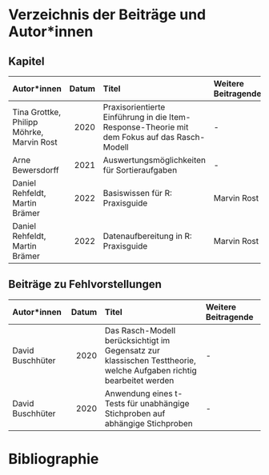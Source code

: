 # Verzeichnis der Beiträge und Autor*innen

## Kapitel


|Autor*innen                               | Datum|Titel                                                                                        |Weitere Beitragende |
|:-----------------------------------------|-----:|:--------------------------------------------------------------------------------------------|:-------------------|
|Tina Grottke, Philipp Möhrke, Marvin Rost |  2020|Praxisorientierte Einführung in die Item-Response-Theorie mit dem Fokus auf das Rasch-Modell |-                   |
|Arne Bewersdorff                          |  2021|Auswertungsmöglichkeiten für Sortieraufgaben                                                 |-                   |
|Daniel Rehfeldt, Martin Brämer            |  2022|Basiswissen für R: Praxisguide                                                               |Marvin Rost         |
|Daniel Rehfeldt, Martin Brämer            |  2022|Datenaufbereitung in R: Praxisguide                                                          |Marvin Rost         |

## Beiträge zu Fehlvorstellungen


|Autor*innen      | Datum|Titel                                                                                                               |Weitere Beitragende |
|:----------------|-----:|:-------------------------------------------------------------------------------------------------------------------|:-------------------|
|David Buschhüter |  2020|Das Rasch-Modell berücksichtigt im Gegensatz zur klassischen Testtheorie, welche Aufgaben richtig bearbeitet werden |-                   |
|David Buschhüter |  2020|Anwendung eines t-Tests für unabhängige Stichproben auf abhängige Stichproben                                       |-                   |

# Bibliographie


